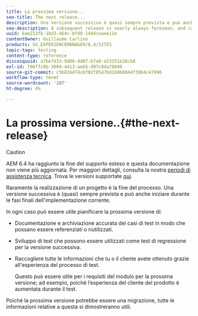 ```yaml
---
title: La prossima versione..
seo-title: The next release...
description: Una versione successiva è quasi sempre prevista e può anche iniziare durante le fasi finali dell'implementazione corrente
seo-description: A subsequent release is nearly always foreseen, and can even start during the final stages of the current implementation
uuid: 6ae213fb-1bd3-464c-bfd0-14ddceaee11e
contentOwner: Guillaume Carlino
products: SG_EXPERIENCEMANAGER/6.4/SITES
topic-tags: testing
content-type: reference
discoiquuid: a7be7d33-9d06-4d07-b7a0-e23251e26cb8
exl-id: 706ffc8b-3004-4413-aeb5-d97c0da78040
source-git-commit: c5b816d74c6f02f85476d16868844f39b4c47996
workflow-type: tm+mt
source-wordcount: '187'
ht-degree: 4%

---
```


# La prossima versione..{#the-next-release}

>[!CAUTION]
>
>AEM 6.4 ha raggiunto la fine del supporto esteso e questa documentazione non viene più aggiornata. Per maggiori dettagli, consulta la nostra [periodi di assistenza tecnica](https://helpx.adobe.com/it/support/programs/eol-matrix.html). Trova le versioni supportate [qui](https://experienceleague.adobe.com/docs/).

Raramente la realizzazione di un progetto è la fine del processo. Una versione successiva è (quasi) sempre prevista e può anche iniziare durante le fasi finali dell&#39;implementazione corrente.

In ogni caso può essere utile pianificare la prossima versione di:

* Documentazione e archiviazione accurata dei casi di test in modo che possano essere referenziati o riutilizzati.
* Sviluppo di test che possono essere utilizzati come test di regressione per la versione successiva.
* Raccogliere tutte le informazioni che tu o il cliente avete ottenuto grazie all&#39;esperienza del processo di test.

   Questo può essere utile per i requisiti del modulo per la prossima versione; ad esempio, poiché l’esperienza del cliente del prodotto è aumentata durante il test.

Poiché la prossima versione potrebbe essere una migrazione, tutte le informazioni relative a questa si dimostreranno utili.
